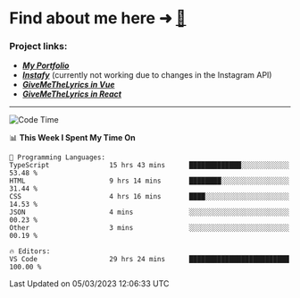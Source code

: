 # Find about me here ➜ [🧑](https://pauabella.dev)

### Project links:
- ***[My Portfolio](https://pauabella.dev)***
- ***[Instafy](https://instafy.me)*** (currently not working due to changes in the Instagram API)
- ***[GiveMeTheLyrics in Vue](https://lyrics.pauabella.dev)***
- ***[GiveMeTheLyrics in React](https://pauabella.dev/GiveMeTheLyrics)***

---
<!--START_SECTION:waka-->
![Code Time](http://img.shields.io/badge/Code%20Time-1%2C961%20hrs%2022%20mins-blue)

📊 **This Week I Spent My Time On** 

```text
💬 Programming Languages: 
TypeScript               15 hrs 43 mins      █████████████░░░░░░░░░░░░   53.48 % 
HTML                     9 hrs 14 mins       ████████░░░░░░░░░░░░░░░░░   31.44 % 
CSS                      4 hrs 16 mins       ████░░░░░░░░░░░░░░░░░░░░░   14.53 % 
JSON                     4 mins              ░░░░░░░░░░░░░░░░░░░░░░░░░   00.23 % 
Other                    3 mins              ░░░░░░░░░░░░░░░░░░░░░░░░░   00.19 % 

🔥 Editors: 
VS Code                  29 hrs 24 mins      █████████████████████████   100.00 % 
```


 Last Updated on 05/03/2023 12:06:33 UTC
<!--END_SECTION:waka-->
